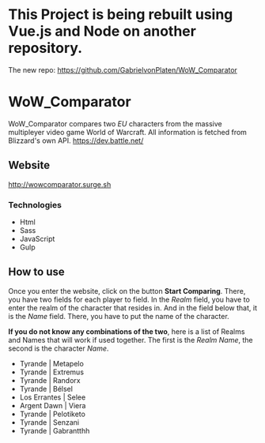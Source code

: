 # This Project is being rebuilt using Vue.js and Node on another repository.
The new repo: https://github.com/GabrielvonPlaten/WoW_Comparator

# WoW_Comparator
WoW_Comparator compares two *EU* characters from the massive multipleyer video game World of Warcraft.
All information is fetched from Blizzard's own API.
https://dev.battle.net/

## Website
http://wowcomparator.surge.sh

### Technologies
* Html
* Sass
* JavaScript
* Gulp

## How to use
Once you enter the website, click on the button **Start Comparing**. There, you have two fields for each player to field.
In the *Realm* field, you have to enter the realm of the character that resides in. And in the field below that, it is the *Name* field. There, you have to put the name of the character.

**If you do not know any combinations of the two**, here is a list of Realms and Names that will work if used together. The first is the *Realm Name*, the second is the character *Name*.

- Tyrande | Metapelo
- Tyrande | Extremus
- Tyrande | Randorx
- Tyrande | Bélsel
- Los Errantes | Selee
- Argent Dawn | Viera
- Tyrande | Pelotiketo
- Tyrande | Senzani
- Tyrande | Gabrantthh
